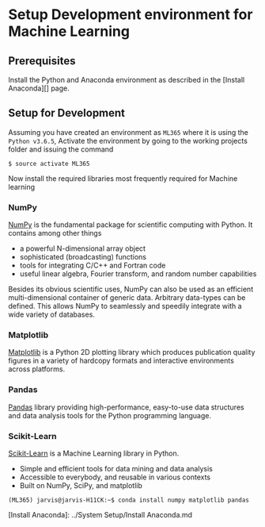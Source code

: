 # Setup Development environment for Machine Learning

## Prerequisites
Install the Python and Anaconda environment as described in the [Install Anaconda][] page.

## Setup for Development
Assuming you have created an environment as `ML365` where it is using the `Python v3.6.5`, Activate the environment by going to the working projects folder and issuing the command 
```
$ source activate ML365
``` 

Now install the required libraries most frequently required for Machine learning  

### NumPy  
[NumPy][] is the fundamental package for scientific computing with Python. It contains among other things
+ a powerful N-dimensional array object
+ sophisticated (broadcasting) functions
+ tools for integrating C/C++ and Fortran code
+ useful linear algebra, Fourier transform, and random number capabilities

Besides its obvious scientific uses, NumPy can also be used as an efficient multi-dimensional container of generic data. Arbitrary data-types can be defined. This allows NumPy to seamlessly and speedily integrate with a wide variety of databases.  

### Matplotlib  
[Matplotlib][] is a Python 2D plotting library which produces publication quality figures in a variety of hardcopy formats and interactive environments across platforms.

### Pandas  
[Pandas][] library providing high-performance, easy-to-use data structures and data analysis tools for the Python programming language.  

### Scikit-Learn
[Scikit-Learn][] is a Machine Learning library in Python.  
+ Simple and efficient tools for data mining and data analysis
+ Accessible to everybody, and reusable in various contexts
+ Built on NumPy, SciPy, and matplotlib

```
(ML365) jarvis@jarvis-H11CK:~$ conda install numpy matplotlib pandas
```

[numpy]:http://www.numpy.org/
[Matplotlib]:https://matplotlib.org/
[Pandas]:https://pandas.pydata.org/
[Scikit-Learn]:http://scikit-learn.org/stable/
[Install Anaconda]: ../System Setup/Install Anaconda.md